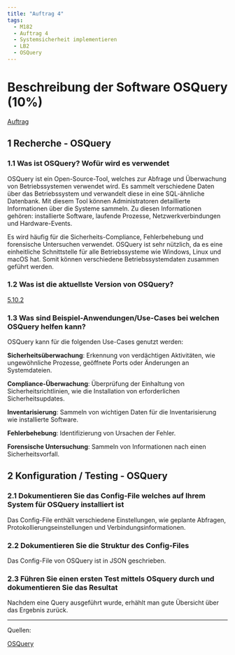 ```yaml
---
title: "Auftrag 4"
tags:
  - M182
  - Auftrag 4
  - Systemsicherheit implementieren
  - LB2
  - OSQuery
---
```


# Beschreibung der Software OSQuery (10%)

[Auftrag](/data/m182/lb2/auftrag04.pdf)

## 1 Recherche - OSQuery

### 1.1 Was ist OSQuery? Wofür wird es verwendet

OSQuery ist ein Open-Source-Tool, welches zur Abfrage und Überwachung von Betriebssystemen verwendet wird. Es sammelt verschiedene Daten über das Betriebssystem und verwandelt diese in eine SQL-ähnliche Datenbank. Mit diesem Tool können Administratoren detaillierte Informationen über die Systeme sammeln. Zu diesen Informationen gehören: installierte Software, laufende Prozesse, Netzwerkverbindungen und Hardware-Events.

Es wird häufig für die Sicherheits-Compliance, Fehlerbehebung und forensische Untersuchen verwendet. OSQuery ist sehr nützlich, da es eine einheitliche Schnittstelle für alle Betriebssysteme wie Windows, Linux und macOS hat. Somit können verschiedene Betriebssystemdaten zusammen geführt werden.

### 1.2 Was ist die aktuellste Version von OSQuery?

[5.10.2](https://www.osquery.io/downloads/official/5.10.2)

### 1.3 Was sind Beispiel-Anwendungen/Use-Cases bei welchen OSQuery helfen kann?

OSQuery kann für die folgenden Use-Cases genutzt werden:

**Sicherheitsüberwachung**: Erkennung von verdächtigen Aktivitäten, wie ungewöhnliche Prozesse, geöffnete Ports oder Änderungen an Systemdateien.

**Compliance-Überwachung**: Überprüfung der Einhaltung von Sicherheitsrichtlinien, wie die Installation von erforderlichen Sicherheitsupdates.

**Inventarisierung**: Sammeln von wichtigen Daten für die Inventarisierung wie installierte Software.

**Fehlerbehebung**: Identifizierung von Ursachen der Fehler.

**Forensische Untersuchung**: Sammeln von Informationen nach einen Sicherheitsvorfall.

## 2 Konfiguration / Testing - OSQuery

### 2.1 Dokumentieren Sie das Config-File welches auf Ihrem System für OSQuery installiert ist

Das Config-File enthält verschiedene Einstellungen, wie geplante Abfragen, Protokollierungseinstellungen und Verbindungsinformationen.

### 2.2 Dokumentieren Sie die Struktur des Config-Files

Das Config-File von OSQuery ist in JSON geschrieben.

### 2.3 Führen Sie einen ersten Test mittels OSquery durch und dokumentieren Sie das Resultat

Nachdem eine Query ausgeführt wurde, erhählt man gute Übersicht über das Ergebnis zurück.

---

Quellen:

[OSQuery](https://www.osquery.io/)
